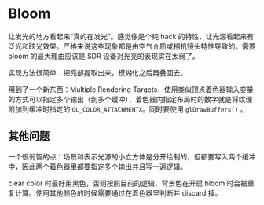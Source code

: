 # Bloom

让发光的地方看起来“真的在发光”。感觉像是个纯 hack 的特性，让光源看起来有泛光和眩光效果。严格来说这些现象都是由空气介质或相机镜头特性导致的。需要 bloom 的最大理由应该是 SDR 设备对光亮的表现实在太弱了。

实现方法很简单：把亮部提取出来，模糊化之后再叠回去。

用到了一个新东西：Multiple Rendering Targets，使用类似顶点着色器输入变量的方式可以指定多个输出（到多个缓冲），着色器内指定布局时的数字就是将纹理附加到缓冲时指定的 `GL_COLOR_ATTACHMENTX`。同时要使用 `glDrawBuffers()` 。


## 其他问题

一个很弱智的点：场景和表示光源的小立方体是分开绘制的，但都要写入两个缓冲中，因此两个着色器里都要指定多个输出并且写一遍逻辑。

clear color 时最好用黑色，否则按照目前的逻辑，背景色在开启 bloom 时会被重复计算。使用其他颜色的时候需要通过在着色器里判断并 discard 掉。